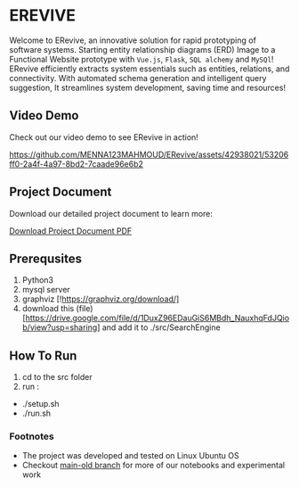 # EREVIVE
Welcome to ERevive, an innovative solution for rapid prototyping of software systems.
Starting entity relationship diagrams (ERD) Image to a Functional Website prototype with `Vue.js`, `Flask`, `SQL alchemy` and `MySQl`!
ERevive efficiently extracts system essentials such as entities, relations, and connectivity. With automated schema generation and intelligent query suggestion, It streamlines system development, saving time and resources!

## Video Demo

Check out our video demo to see ERevive in action!


https://github.com/MENNA123MAHMOUD/ERevive/assets/42938021/53206ff0-2a4f-4a97-8bd2-7caade96e6b2



## Project Document

Download our detailed project document to learn more:

[Download Project Document PDF](./GP_Book_ERevive.pdf)

## Prerequsites

1. Python3
2. mysql server
3. graphviz [!https://graphviz.org/download/]
4. download this (file)[https://drive.google.com/file/d/1DuxZ96EDauGiS6MBdh_NauxhqFdJQiob/view?usp=sharing] and add it to ./src/SearchEngine

## How To Run

1. cd to the src folder
2. run :
  - ./setup.sh
  - ./run.sh

### Footnotes
- The project was developed and tested on Linux Ubuntu OS
- Checkout [main-old branch](https://github.com/MENNA123MAHMOUD/ERevive/tree/main-old) for more of our notebooks and experimental work

